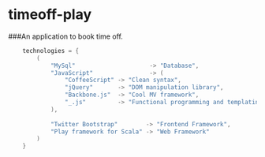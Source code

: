 timeoff-play
============

###An application to book time off.
```scala
	technologies = {
		(			
			"MySql"      				-> "Database",
			"JavaScript"    			-> (
				"CoffeeScript" -> "Clean syntax",
				"jQuery"       -> "DOM manipulation library",
				"Backbone.js"  -> "Cool MV framework",
				"_.js"         -> "Functional programming and templating"
			),
			
			"Twitter Bootstrap"        -> "Frontend Framework",
			"Play framework for Scala" -> "Web Framework"
		)
	}
```
